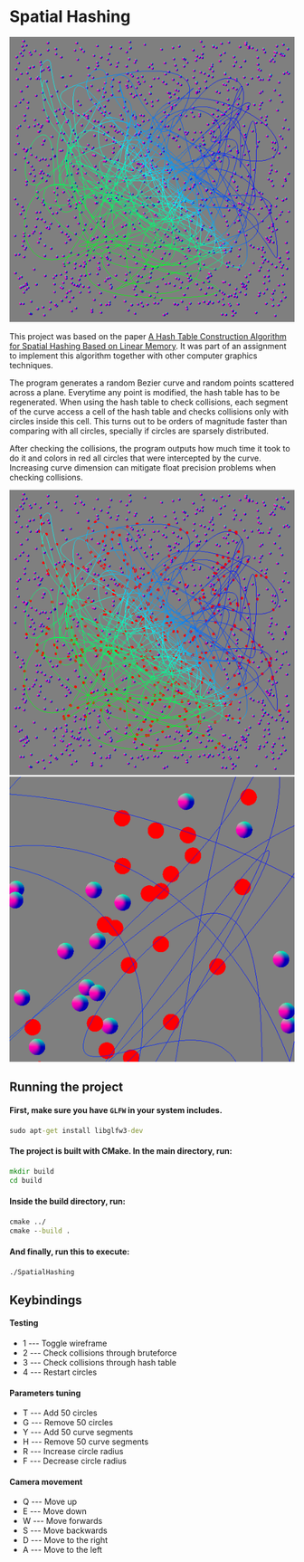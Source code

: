 # Spatial Hashing

![](assets/readme/InitialState.png)

This project was based on the paper [A Hash Table Construction Algorithm for Spatial Hashing Based on Linear Memory](https://www.researchgate.net/profile/Per-Gustavsson-2/publication/277870601_A_Hash_Table_Construction_Algorithm_for_Spatial_Hashing_Based_on_Linear_Memory/links/5575840a08ae7521586abaab/A-Hash-Table-Construction-Algorithm-for-Spatial-Hashing-Based-on-Linear-Memory.pdf). It was part of an assignment to implement this algorithm together with other computer graphics techniques.

The program generates a random Bezier curve and random points scattered across a plane. Everytime any point is modified, the hash table has to be regenerated. When using the hash table to check collisions, each segment of the curve access a cell of the hash table and checks collisions only with circles inside this cell. This turns out to be orders of magnitude faster than comparing with all circles, specially if circles are sparsely distributed.

After checking the collisions, the program outputs how much time it took to do it and colors in red all circles that were intercepted by the curve. Increasing curve dimension can mitigate float precision problems when checking collisions.

![](assets/readme/CollisionsChecked.png)
![](assets/readme/CollisionsZoomedIn.png)

## Running the project

#### First, make sure you have `GLFW` in your system includes.

```cmd
sudo apt-get install libglfw3-dev
```

#### The project is built with CMake. In the main directory, run:

```cmd
mkdir build
cd build
```

#### Inside the build directory, run:

```cmd
cmake ../
cmake --build .
```

#### And finally, run this to execute:

```cmd
./SpatialHashing
```

## Keybindings

#### Testing
- 1 --- Toggle wireframe
- 2 --- Check collisions through bruteforce
- 3 --- Check collisions through hash table
- 4 --- Restart circles

#### Parameters tuning
- T --- Add 50 circles
- G --- Remove 50 circles
- Y --- Add 50 curve segments
- H --- Remove 50 curve segments
- R --- Increase circle radius
- F --- Decrease circle radius

#### Camera movement
- Q --- Move up
- E --- Move down
- W --- Move forwards
- S --- Move backwards
- D --- Move to the right
- A --- Move to the left